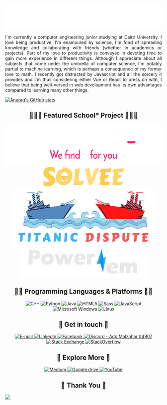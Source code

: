 <div align='center'>
<img src="/Assets/GG.svg" height="80">

  </div>
  <p align='justify'> I'm currently a computer engineering junior studying at Cairo University. I love being productive, I'm enamoured by science, I'm fond of spreading knowledge and collaborating with friends (whether in academics or projects). Part of my love to productivity is conveyed in devoting time to gain more experience in different things. Although I appreciate about all subjects that come under the umbrella of computer science, I'm notably partial to machine learning, which is perhaps a consequence of my former love to math. I recently got distracted by Javascript and all the sorcery it provides and I'm thus considering either Vue or React to press on with, I believe that being well-versed in web development has its own advantages compared to learning many other things. </p>
 
 [![Anurag's GitHub stats](https://github-readme-stats.vercel.app/api?username=EssamWisam)](https://github.com/anuraghazra/github-readme-stats)
 


<div align='center'> 
  <h2> 👨🏻‍🔧 Featured School* Project  👩🏻‍🔬</h2>
    <a href="https://github.com/EssamWisam/Curve-Fitting">
    <img src="Assets/Logo For Dark.png" height="130" title="True developers have their Github on dark mode.">
  </a>
  <br>
      <a href="https://github.com/CompetitionPortal-Developers/Solvee">
      <img src="Assets/GG.png" height="70">
        </a>
  <br>
      <a href="https://github.com/reem-atalah/Titanic-Dispute_Assembly">
      <img src="Assets/Logo (2).png" height="180">
         </a>
  <br>
      <a href="https://github.com/Mostafa-wael/Power-em">
      <img src="Assets/Logo.png" height="100" title="True developers have their Github on dark mode.">
         </a>
  <br>

</div>

<div align='center'>
    <h2> 👨‍💻 Programming Languages & Platforms 👩‍💻 </h2>
  <img src="https://edent.github.io/SuperTinyIcons/images/svg/cplusplus.svg" width="50" title="C++"/>
  <img src="https://edent.github.io/SuperTinyIcons/images/svg/python.svg" width="50" title="Python" />
<img src="https://edent.github.io/SuperTinyIcons/images/svg/java.svg" width="50" title="Java" />
<img src="https://edent.github.io/SuperTinyIcons/images/svg/html5.svg" width="50" title="HTML5" />
  <img src="https://edent.github.io/SuperTinyIcons/images/svg/sass.svg" width="50" title="Sass" />
  <img src="https://edent.github.io/SuperTinyIcons/images/svg/javascript.svg" width="50" title="JavaScript" />

<img src="https://edent.github.io/SuperTinyIcons/images/svg/windows.svg" width="50" title="Microsoft Windows" />
<img src="https://edent.github.io/SuperTinyIcons/images/svg/linux.svg" width="50" title="Linux" />
</div>


  <div align='center'>
   <h2> 💬 Get in touch 💬 </h2>
  <a href="mailto: essamwisam@outlook.com"> 
  <img src="https://edent.github.io/SuperTinyIcons/images/svg/email.svg" width="50" title="E-mail" />
  </a>
    <a href="https://www.linkedin.com/in/essamwisam/"> 
  <img src="https://edent.github.io/SuperTinyIcons/images/svg/linkedin.svg" width="50" title="LinkedIn" />
        </a>
    <a href="https://www.facebook.com/EssamWsam/"> 
  <img src="https://edent.github.io/SuperTinyIcons/images/svg/facebook.svg" width="50" title="Facebook" />
        </a>
      <a href=""> 
<img src="https://edent.github.io/SuperTinyIcons/images/svg/discord.svg" width="50" title="Discord - Add Malzahar #4907" />
          </a>
        <a href="https://stackexchange.com/users/11739301/malzahar"> 
<img src="https://edent.github.io/SuperTinyIcons/images/svg/stackexchange.svg" width="50" title="Stack Exchange" />
            </a>
         <a href="https://stackoverflow.com/users/13076747/essam"> 
 <img src="https://edent.github.io/SuperTinyIcons/images/svg/stackoverflow.svg" width="50" title="StackOverflow" />
             </a>
  </div>

<div align='center'>
   <h2> 🌌 Explore More 🌌 </h2>
  
  <a href="https://essamamin99.medium.com/">
   <img src="https://edent.github.io/SuperTinyIcons/images/svg/medium.svg" width="50" title="Medium" />
  </a>
  <a href="https://drive.google.com/drive/folders/1qnVLYeB8J3iT8yGGWpyhPE2nYT3nYQ15?usp=sharing">
<img src="https://edent.github.io/SuperTinyIcons/images/svg/google_drive.svg" width="50" title="Google drive" />
  </a>
  <a href="https://www.youtube.com/channel/UCP9Lx4AHWhjFkewMT3zrRpA">
<img src="https://edent.github.io/SuperTinyIcons/images/svg/youtube.svg" width="50" title="YouTube" />
  </a>


  </div>
  
  <div align='center'>
   <h2> 💖 Thank You 💖 </h2>

  </div>


![](https://komarev.com/ghpvc/?username=EssamWisam&color=red)









<!--
**EssamWisam/EssamWisam** is a ✨ _special_ ✨ repository because its `README.md` (this file) appears on your GitHub profile.

Here are some ideas to get you started:

- 🔭 I’m currently working on ...
- 🌱 I’m currently learning ...
- 👯 I’m looking to collaborate on ...
- 🤔 I’m looking for help with ...
- 💬 Ask me about ...
- 📫 How to reach me: ...
- 😄 Pronouns: ...
- ⚡ Fun fact: ...
-->
